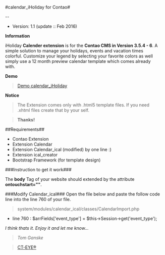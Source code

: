 #calendar_iHoliday for Contao#

--

- Version: 1.1 (update :: Feb 2016)


**Information**
>
iHoliday **Calender extension** is for the **Contao CMS in Version 3.5.4 - 6**. A simple solution to manage your holidays, events and vacation times colorful.
Customize your legend by selecting your favorite colors as well simply use a 12 month preview calendar template which comes already with.
 
**Demo** 
> [Demo calendar_iHoliday](http://www.ct-eye.com/calendar_iholiday.html)
 

**Notice**
> The Extension comes only with .html5 template files. If you need .xhtml files create that by your self.

> **Thanks!**

##Requirements##
* Contao Extension
* Extension Calendar
* Extension Calendar_ical (modified) by one line :)
* Extension ical_creator
* Bootstrap Framework (for template design)

###Instruction to get it work###
>
The **body** Tag of your website should extended by the attribute **ontouchstart=""**.

###Modify Calendar_ical###
Open the file below and paste the follow code line into the line 760 of your file.
> system/modules/calendar_ical/classes/CalendarImport.php
* line 760 : $arrFields['event_type'] = $this->Session->get('event_type');


*I think thats it. Enjoy it and let me know...*



> *Tom Ganske*

> [CT-EYE®](http://www.ct-eye.com)
